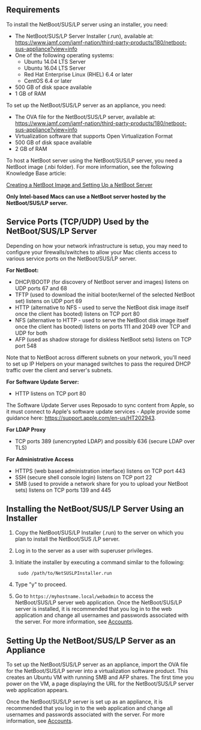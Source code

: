 ## Requirements

To install the NetBoot/SUS/LP server using an installer, you need:

* The NetBoot/SUS/LP Server Installer (.run), available at:
<https://www.jamf.com/jamf-nation/third-party-products/180/netboot-sus-appliance?view=info>
* One of the following operating systems:
	* Ubuntu 14.04 LTS Server
	* Ubuntu 16.04 LTS Server
	* Red Hat Enterprise Linux (RHEL) 6.4 or later
	* CentOS 6.4 or later
* 500 GB of disk space available 
* 1 GB of RAM

To set up the NetBoot/SUS/LP server as an appliance, you need:

* The OVA file for the NetBoot/SUS/LP server, available at:
<https://www.jamf.com/jamf-nation/third-party-products/180/netboot-sus-appliance?view=info>
* Virtualization software that supports Open Virtualization Format 
* 500 GB of disk space available
* 2 GB of RAM

To host a NetBoot server using the NetBoot/SUS/LP server, you need a NetBoot image (.nbi folder). For more information, see the following Knowledge Base article:

[Creating a NetBoot Image and Setting Up a NetBoot Server](https://www.jamf.com/jamf-nation/articles/307/creating-a-netboot-image-and-setting-up-a-netboot-server)

**Only Intel-based Macs can use a NetBoot server hosted by the NetBoot/SUS/LP server.**

## Service Ports (TCP/UDP) Used by the NetBoot/SUS/LP Server

Depending on how your network infrastructure is setup, you may need to configure your firewalls/switches to allow your Mac clients access to various service ports on the NetBoot/SUS/LP server.

**For NetBoot:**

* DHCP/BOOTP (for discovery of NetBoot server and images) listens on UDP ports 67 and 68
* TFTP (used to download the initial booter/kernel of the selected NetBoot set) listens on UDP port 69
* HTTP (alternative to NFS - used to serve the NetBoot disk image itself once the client has booted) listens on TCP port 80
* NFS (alternative to HTTP - used to serve the NetBoot disk image itself once the client has booted) listens on ports 111 and 2049 over TCP and UDP for both
* AFP (used as shadow storage for diskless NetBoot sets) listens on TCP port 548

Note that to NetBoot across different subnets on your network, you'll need to set up IP Helpers on your managed switches to pass the required DHCP traffic over the client and server's subnets.

**For Software Update Server:**

* HTTP listens on TCP port 80

The Software Update Server uses Reposado to sync content from Apple, so it must connect to Apple's software update services - Apple provide some guidance here: https://support.apple.com/en-us/HT202943.

**For LDAP Proxy**

* TCP ports 389 (unencrypted LDAP) and possibly 636 (secure LDAP over TLS)

**For Administrative Access**

* HTTPS (web based administration interface) listens on TCP port 443
* SSH (secure shell console login) listens on TCP port 22
* SMB (used to provide a network share for you to upload your NetBoot sets) listens on TCP ports 139 and 445

## Installing the NetBoot/SUS/LP Server Using an Installer
1. Copy the NetBoot/SUS/LP Installer (.run) to the server on which you plan to install the NetBoot/SUS /LP server.

2. Log in to the server as a user with superuser privileges.

3. Initiate the installer by executing a command similar to the following:

		sudo /path/to/NetSUSLPInstaller.run
	
4. Type "y" to proceed.

5. Go to `https://myhostname.local/webadmin` to access the NetBoot/SUS/LP server web application. Once the NetBoot/SUS/LP server is installed, it is recommended that you log in to the web application and change all usernames and passwords associated with the server. For more information, see [Accounts](accounts.md).

## Setting Up the NetBoot/SUS/LP Server as an Appliance
To set up the NetBoot/SUS/LP server as an appliance, import the OVA file for the NetBoot/SUS/LP server into a virtualization software product. This creates an Ubuntu VM with running SMB and AFP shares. The first time you power on the VM, a page displaying the URL for the NetBoot/SUS/LP server web application appears.

Once the NetBoot/SUS/LP server is set up as an appliance, it is recommended that you log in to the web application and change all usernames and passwords associated with the server. For more information, see [Accounts](accounts.md).
